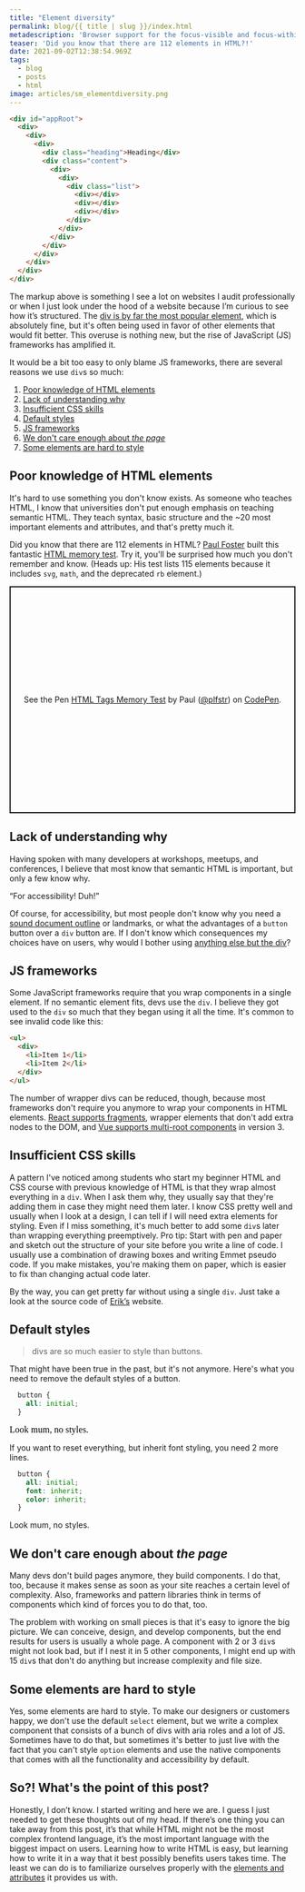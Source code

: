 ```yaml
---
title: "Element diversity"
permalink: blog/{{ title | slug }}/index.html
metadescription: 'Browser support for the focus-visible and focus-within pseudo classes is pretty good.'
teaser: 'Did you know that there are 112 elements in HTML?!'
date: 2021-09-02T12:38:54.969Z
tags:
  - blog
  - posts
  - html
image: articles/sm_elementdiversity.png
---
```


```html
<div id="appRoot">
  <div>
    <div>
      <div>
        <div class="heading">Heading</div>
        <div class="content">
          <div>
            <div>
              <div class="list">
                <div></div>
                <div></div>
                <div></div>
              </div>
            </div>
          </div>
        </div>
      </div>
    </div>
  </div>
</div>
```

<!-- teaser -->

<p>
  The markup above is something I see a lot on websites I audit professionally or when I just look under the hood of a website because I’m curious to see how it’s structured. The <a href="https://almanac.httparchive.org/en/2020/markup#top-elements">div is by far the most popular element</a>, which is absolutely fine, but it's often being used in favor of other elements that would fit better. This overuse is nothing new, but the rise of JavaScript (JS) frameworks has amplified it.
</p>

<p>It would be a bit too easy to only blame JS frameworks, there are several reasons we use <code>div</code>s so much:</p>

<ol>
  <li>
    <a href="#elements">Poor knowledge of HTML elements</a>
  </li>
  <li>
    <a href="#why">Lack of understanding why</a>
  </li>
  <li>
    <a href="#css">Insufficient CSS skills</a>
  </li>
  <li>
    <a href="#defaultstyles">Default styles</a>
  </li>
  <li>
    <a href="#frameworks">JS frameworks</a>
  </li>
  <li>
    <a href="#thepage"> We don't care enough about <em>the page</em></a>
  </li>
  <li>
    <a href="style">Some elements are hard to style</a>
  </li>
</ol>


<h2 id="elements">Poor knowledge of HTML elements</h2>

<p>
  It's hard to use something you don't know exists. As someone who teaches HTML, I know that universities don't put enough emphasis on teaching semantic HTML. They teach syntax, basic structure and the ~20 most important elements and attributes, and that's pretty much it.
<p>
<p>
  Did you know that there are 112 elements in HTML? <a href="twitter.com/plfstr">Paul Foster</a> built this fantastic <a href="https://codepen.io/plfstr/full/zYqQeRw">HTML memory test</a>. Try it, you'll be surprised how much you don't remember and know. (Heads up: His test lists 115 elements because it includes <code>svg</code>, <code>math</code>, and the deprecated <code>rb</code> element.)
</p>

<p class="codepen" data-height="400" data-slug-hash="zYqQeRw" data-user="plfstr" style="height: 400px; box-sizing: border-box; display: flex; align-items: center; justify-content: center; border: 2px solid; margin: 1em 0; padding: 1em;">
  <span>See the Pen <a href="https://codepen.io/plfstr/pen/zYqQeRw">
  HTML Tags Memory Test</a> by Paul (<a href="https://codepen.io/plfstr">@plfstr</a>)
  on <a href="https://codepen.io">CodePen</a>.</span>
</p>

<h2 id="why">Lack of understanding why</h2>

<p>
  Having spoken with many developers at workshops, meetups, and conferences, I believe that most know that semantic HTML is important, but only a few know why.
</p>
<p>
  <q>For accessibility! Duh!</q>
</p>
<p>
  Of course, for accessibility, but most people don't know why you need a <a href="/tips/the-document-outline/">sound document outline</a> or landmarks, or what the advantages of a <code>button</code> button over a <code>div</code> button are. If I don't know which consequences my choices have on users, why would I bother using <a href="https://htmhell.dev/18-main-divigation/">anything else but the div</a>?

<h2 id="frameworks">JS frameworks</h2>

<p>
  Some JavaScript frameworks require that you wrap components in a single element. If no semantic element fits, devs use the <code>div</code>. I believe they got used to the <code>div</code> so much that they began using it all the time. It's common to see invalid code like this:
</p>

```html
<ul>
  <div>
    <li>Item 1</li>
    <li>Item 2</li>
  </div>
</ul>
```

<p>
  The number of wrapper divs can be reduced, though, because most frameworks don't require you anymore to wrap your components in HTML elements. <a href="https://reactjs.org/docs/fragments.html">React supports fragments</a>, wrapper elements that don't add extra nodes to the DOM, and <a href="https://v3.vuejs.org/guide/migration/fragments.html#overview">Vue supports multi-root components</a> in version 3.
</p>

<h2 id="css">
  Insufficient CSS skills
</h2>

<p>
  A pattern I've noticed among students who start my beginner HTML and CSS course with previous knowledge of HTML is that they wrap almost everything in a <code>div</code>. When I ask them why, they usually say that they're adding them in case they might need them later. I know CSS pretty well and usually when I look at a design, I can tell if I will need extra elements for styling. Even if I miss something, it's much better to add some <code>div</code>s later than wrapping everything preemptively. Pro tip: Start with pen and paper and sketch out the structure of your site before you write a line of code. I usually use a combination of drawing boxes and writing Emmet pseudo code. If you make mistakes, you're making them on paper, which is easier to fix than changing actual code later.
</p>

<p>
  By the way, you can get pretty far without using a single <code>div</code>. Just take a look at the source code of <a href="https://www.erikkroes.nl/">Erik’s</a> website.
</p>

<h2 id="defaultstyles">
  Default styles
</h2>

<blockquote>
  divs are so much easier to style than buttons.
</blockquote>

<p>
  That might have been true in the past, but it's not anymore. Here's what you need to remove the default styles of a button.
</p>

```css
  button {
    all: initial;
  }
```

<button style="all:initial" onclick="alert('Yes, that’s a button.')">Look mum, no styles.</button>

If you want to reset everything, but inherit font styling, you need 2 more lines.

```css
  button {
    all: initial;
    font: inherit;
    color: inherit;
  }
```

<button style="all:initial; font: inherit; color: inherit" onclick="alert('Yes, that’s a button.')">Look mum, no styles.</button>


<h2>
  We don't care enough about <em>the page</em>
</h2>

<p>
  Many devs don't build pages anymore, they build components. I do that, too, because it makes sense as soon as your site reaches a certain level of complexity. Also, frameworks and pattern libraries think in terms of components which kind of forces you to do that, too.
</p>

<p>
  The problem with working on small pieces is that it's easy to ignore the big picture. We can conceive, design, and develop components, but the end results for users is usually a whole page. A component with 2 or 3 <code>div</code>s might not look bad, but if I nest it in 5 other components, I might end up with 15 <code>div</code>s that don't do anything but increase complexity and file size.
</p>

<h2>Some elements are hard to style</h2>

Yes, some elements are hard to style. To make our designers or customers happy, we don't use the default `select` element, but we write a complex component that consists of a bunch of divs with aria roles and a lot of JS. Sometimes have to do that, but sometimes it's better to just live with the fact that you can't style `option` elements and use the native components that comes with all the functionality and accessibility by default.

<script async src="https://cpwebassets.codepen.io/assets/embed/ei.js"></script>

<h2>So?! What's the point of this post?</h2>

Honestly, I don’t know. I started writing and here we are. I guess I just needed to get these thoughts out of my head. If there’s one thing you can take away from this post, it’s that while HTML might not be the most complex frontend language, it’s the most important language with the biggest impact on users. Learning how to write HTML is easy, but learning how to write it in a way that it best possibly benefits users takes time. The least we can do is to familiarize ourselves properly with the <a href="https://html.spec.whatwg.org/#semantics">elements and attributes</a> it provides us with. 
